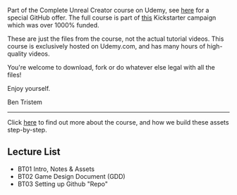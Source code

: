 Part of the Complete Unreal Creator course on Udemy, see [here](https://www.udemy.com/unrealcourse?couponCode=GitHubDiscount) for a special GitHub offer. The full course is part of [this](https://www.kickstarter.com/projects/bentristem/learn-to-make-video-games-unreal-developer-course) Kickstarter campaign which was over 1000% funded.

These are just the files from the course, not the actual tutorial videos. This course is exclusively hosted on Udemy.com, and has many hours of high-quality videos.

You're welcome to download, fork or do whatever else legal with all the files!

Enjoy yourself.

Ben Tristem

---
Click [here](https://www.udemy.com/unrealcourse?couponCode=GitHubDiscount) to find out more about the course, and how we build these assets step-by-step.

## Lecture List
* BT01 Intro, Notes & Assets
* BT02 Game Design Document (GDD)
* BT03 Setting up Github "Repo"